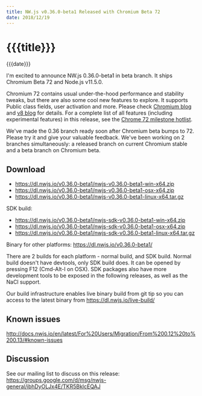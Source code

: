```yaml
---
title: NW.js v0.36.0-beta1 Released with Chromium Beta 72
date: 2018/12/19
---
```

# {{{title}}}
{{{date}}}

I'm excited to announce NW.js 0.36.0-beta1 in beta branch. It ships Chromium Beta 72 and Node.js v11.5.0.

Chromium 72 contains usual under-the-hood performance and stability tweaks, but there are also some cool new features to explore. It supports Public class fields, user activation and more. Please check [Chromium blog](https://blog.chromium.org/2018/12/chrome-72-beta-public-class-fields-user.html) and [v8 blog](https://v8.dev/blog/v8-release-72) for details. For a complete list of all features (including experimental features) in this release, see the [Chrome 72 milestone hotlist](https://www.chromestatus.com/features#milestone=72).

We've made the 0.36 branch ready soon after Chromium beta bumps to 72. Please try it and give your valuable feedback. We've been working on 2 branches simultaneously: a released branch on current Chromium stable and a beta branch on Chromium beta.

## Download 

* https://dl.nwjs.io/v0.36.0-beta1/nwjs-v0.36.0-beta1-win-x64.zip 
* https://dl.nwjs.io/v0.36.0-beta1/nwjs-v0.36.0-beta1-osx-x64.zip 
* https://dl.nwjs.io/v0.36.0-beta1/nwjs-v0.36.0-beta1-linux-x64.tar.gz 

SDK build: 
* https://dl.nwjs.io/v0.36.0-beta1/nwjs-sdk-v0.36.0-beta1-win-x64.zip 
* https://dl.nwjs.io/v0.36.0-beta1/nwjs-sdk-v0.36.0-beta1-osx-x64.zip 
* https://dl.nwjs.io/v0.36.0-beta1/nwjs-sdk-v0.36.0-beta1-linux-x64.tar.gz 

Binary for other platforms: https://dl.nwjs.io/v0.36.0-beta1/ 

There are 2 builds for each platform - normal build, and SDK build. Normal build doesn't have devtools, only SDK build does. lt can be opened by pressing F12 (Cmd-Alt-I on OSX). SDK packages also have more development tools to be exposed in the following releases, as well as the NaCl support.

Our build infrastructure enables live binary build from git tip so you can access to the latest binary from https://dl.nwjs.io/live-build/ 

## Known issues 

http://docs.nwjs.io/en/latest/For%20Users/Migration/From%200.12%20to%200.13/#known-issues

## Discussion

See our mailing list to discuss on this release: https://groups.google.com/d/msg/nwjs-general/ibhDyOLJx4E/TKR5BklcEQAJ
